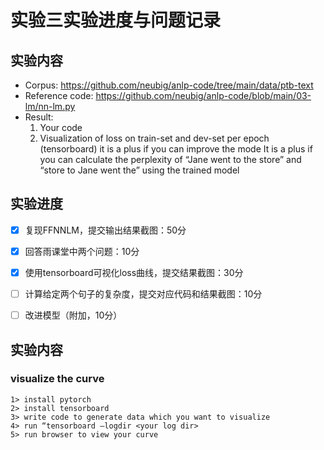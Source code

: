 # 实验三实验进度与问题记录

## 实验内容

+ Corpus: https://github.com/neubig/anlp-code/tree/main/data/ptb-text
+ Reference code: https://github.com/neubig/anlp-code/blob/main/03-lm/nn-lm.py
+ Result: 
    1. Your code
    2. Visualization of loss on train-set and dev-set per epoch (tensorboard)
        it is a plus if you can improve the mode
        It is a plus if you can calculate the perplexity of “Jane went to the store” and “store to Jane went the” using the trained model


## 实验进度

- [x] 复现FFNNLM，提交输出结果截图：50分
- [x] 回答雨课堂中两个问题：10分
- [x] 使用tensorboard可视化loss曲线，提交结果截图：30分
- [ ] 计算给定两个句子的复杂度，提交对应代码和结果截图：10分
- [ ] 改进模型（附加，10分）


## 实验内容

### visualize the curve

```
1> install pytorch
2> install tensorboard
3> write code to generate data which you want to visualize
4> run “tensorboard –logdir <your log dir>
5> run browser to view your curve
```

